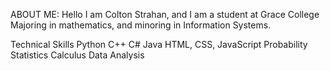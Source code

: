 ABOUT ME:
Hello I am Colton Strahan, and I am a student at Grace College Majoring in mathematics, and minoring in Information Systems. 

Technical Skills 
Python
C++ 
C#
Java
HTML, CSS, JavaScript
Probability 
Statistics
Calculus
Data Analysis
